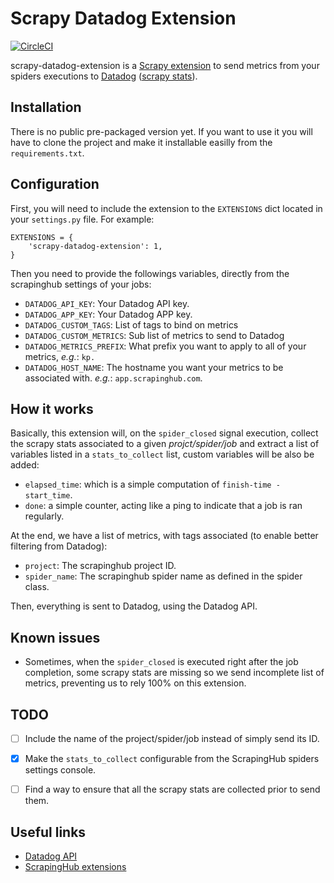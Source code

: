 # Scrapy Datadog Extension

[![CircleCI](https://circleci.com/gh/Kpler/scrapy-datadog-extension.svg?style=svg)](https://circleci.com/gh/Kpler/scrapy-datadog-extension)

scrapy-datadog-extension is a [Scrapy extension](scrapy-ext) to send metrics from your spiders
executions to [Datadog][dd] ([scrapy stats][stats]).

## Installation

There is no public pre-packaged version yet. If you want to use it you
will have to clone the project and make it installable easilly from the
`requirements.txt`.


## Configuration

First, you will need to include the extension to the `EXTENSIONS` dict located
in your `settings.py` file. For example:

    EXTENSIONS = {
        'scrapy-datadog-extension': 1,
    }

Then you need to provide the followings variables, directly from the scrapinghub
settings of your jobs:

- `DATADOG_API_KEY`: Your Datadog API key.
- `DATADOG_APP_KEY`: Your Datadog APP key.
- `DATADOG_CUSTOM_TAGS`: List of tags to bind on metrics
- `DATADOG_CUSTOM_METRICS`: Sub list of metrics to send to Datadog
- `DATADOG_METRICS_PREFIX`: What prefix you want to apply to all of your metrics,
  _e.g._: `kp.`
- `DATADOG_HOST_NAME`: The hostname you want your metrics to be associated
  with. _e.g._: `app.scrapinghub.com`.


## How it works

Basically, this extension will, on the `spider_closed` signal execution, collect
the scrapy stats associated to a given _projct/spider/job_ and extract a list
of variables listed in a `stats_to_collect` list, custom variables will be also
be added:

- `elapsed_time`: which is a simple computation of `finish-time - start_time`.
- `done`: a simple counter, acting like a ping to indicate that a job is ran
  regularly.

At the end, we have a list of metrics, with tags associated (to enable better
filtering from Datadog):

- `project`: The scrapinghub project ID.
- `spider_name`: The scrapinghub spider name as defined in the spider
  class.

Then, everything is sent to Datadog, using the Datadog API.


## Known issues

- Sometimes, when the `spider_closed` is executed right after the job
  completion, some scrapy stats are missing so we send incomplete list
  of metrics, preventing us to rely 100% on this extension.


## TODO

- [ ] Include the name of the project/spider/job instead of simply send its ID.
- [x] Make the `stats_to_collect` configurable from the ScrapingHub spiders
  settings console.
- [ ] Find a way to ensure that all the scrapy stats are collected prior to
  send them.


## Useful links

- [Datadog API](http://docs.datadoghq.com/api/)
- [ScrapingHub extensions](https://doc.scrapinghub.com/addons.html)



[dd]: https://www.datadoghq.com/
[scrapy-ext]: https://doc.scrapy.org/en/latest/topics/extensions.html
[stats]: https://doc.scrapy.org/en/latest/topics/stats.html
